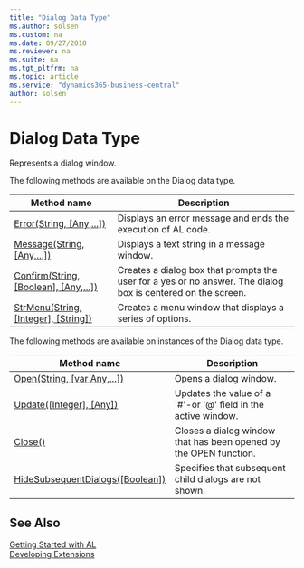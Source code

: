 ```yaml
---
title: "Dialog Data Type"
ms.author: solsen
ms.custom: na
ms.date: 09/27/2018
ms.reviewer: na
ms.suite: na
ms.tgt_pltfrm: na
ms.topic: article
ms.service: "dynamics365-business-central"
author: solsen
---
```

[//]: # (START>DO_NOT_EDIT)
[//]: # (IMPORTANT:Do not edit any of the content between here and the END>DO_NOT_EDIT.)
[//]: # (Any modifications should be made in the .resx files in the ModernDev repo.)
# Dialog Data Type
Represents a dialog window.

The following methods are available on the Dialog data type.


|Method name|Description|
|-----------|-----------|
|[Error(String, [Any,...])](dialog-error-method.md)|Displays an error message and ends the execution of AL code.|
|[Message(String, [Any,...])](dialog-message-method.md)|Displays a text string in a message window.|
|[Confirm(String, [Boolean], [Any,...])](dialog-confirm-method.md)|Creates a dialog box that prompts the user for a yes or no answer. The dialog box is centered on the screen.|
|[StrMenu(String, [Integer], [String])](dialog-strmenu-method.md)|Creates a menu window that displays a series of options.|

The following methods are available on instances of the Dialog data type.

|Method name|Description|
|-----------|-----------|
|[Open(String, [var Any,...])](dialog-open-method.md)|Opens a dialog window.|
|[Update([Integer], [Any])](dialog-update-method.md)|Updates the value of a '#'-or '@' field in the active window.|
|[Close()](dialog-close-method.md)|Closes a dialog window that has been opened by the OPEN function.|
|[HideSubsequentDialogs([Boolean])](dialog-hidesubsequentdialogs-method.md)|Specifies that subsequent child dialogs are not shown.|

[//]: # (IMPORTANT: END>DO_NOT_EDIT)
## See Also
[Getting Started with AL](../devenv-get-started.md)  
[Developing Extensions](../devenv-dev-overview.md)  